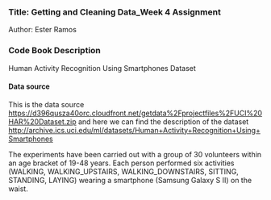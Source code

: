 ### Title: Getting and Cleaning Data_Week 4 Assignment
Author: Ester Ramos

### **Code Book Description**
Human Activity Recognition Using Smartphones Dataset

#### Data source
This is the data source https://d396qusza40orc.cloudfront.net/getdata%2Fprojectfiles%2FUCI%20HAR%20Dataset.zip and
here we can find the description of the dataset http://archive.ics.uci.edu/ml/datasets/Human+Activity+Recognition+Using+Smartphones

The experiments have been carried out with a group of 30 volunteers within an age bracket of 19-48 years. Each person performed six activities (WALKING, WALKING_UPSTAIRS, WALKING_DOWNSTAIRS, SITTING, STANDING, LAYING) wearing a smartphone (Samsung Galaxy S II) on the waist.

 

